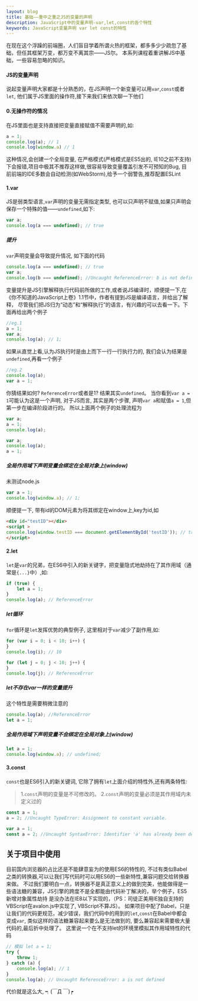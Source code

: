 ```yaml
---
layout: blog
title: 基础——重中之重之JS的变量的声明
description: JavaScript中的变量声明-var,let,const的各个特性
keywords: JavaScript变量声明 var let const的特性
---
```


在现在这个浮躁的前端圈，人们盲目学着所谓火热的框架，都多多少少疏忽了基础，但任其框架万变，都万变不离其宗——JS尔。
本系列课程着重讲解JS中基础，一些容易忽略的知识。

#### JS的变量声明

说起变量声明大家都是十分熟悉的，在JS声明一个新变量可以用`var`,`const`或者`let`, 他们属于JS里面的操作符,接下来我们来依次聊一下他们

#### 0.无操作符的情况

在JS里面也是支持直接把变量直接赋值不需要声明的,如:

```js
a = 1;
console.log(a); // 1
console.log(window.a) // 1
```
这种情况,会创建一个全局变量, 在严格模式(严格模式是ES5出的, IE10之前不支持)下会报错,项目中极其不推荐这样做,很容易导致变量覆盖引发不可预知的Bug,
目前前端的IDE多数会自动检测(如WebStorm),给予一个弱警告,推荐配置ESLint

#### 1.var
JS是弱类型语言,`var`声明的变量无需指定类型, 也可以只声明不赋值,如果只声明会保存一个特殊的值——`undefined`,如下:

```js
var a;
console.log(a === undefined); // true
```
##### 提升
`var`声明变量会导致提升情况, 如下面的代码
```js
console.log(a === undefined); // true
var a;
console.log(b === undefined); //Uncaught ReferenceError: b is not defined
```
变量提升是JS引擎解释执行代码前所做的工作,或者说JS编译时，顺便提一下,在《你不知道的JavaScript上卷》1.1节中，作者有提到JS是编译语言，并给出了解释，
尽管我们把JS归为“动态”和“解释执行”的语言，有兴趣的可以去看一下。下面再给出两个例子
```js
//eg.1
a = 1;
var a;
console.log(a); // 1;
```
如果从直觉上看,认为JS执行时是由上而下一行一行执行力的, 我们会认为结果是`undefined`,再看一个例子
```js
//eg.2
console.log(a);
var a = 1;
```
你猜结果如何? `ReferenceError`或者是1? 结果其实`undefined`。
当你看到`var a = 1`可能认为这是一个声明, 对于JS而言, 其实是两个步骤, 声明`var a`和赋值`a = 1`,但第一步在编译阶段进行的。
所以上面两个例子的处理流程为
```js
var a;
a = 1;
console.log(a);
```
```js
var a;
console.log(a);
a = 1;
```
##### 全局作用域下声明变量会绑定在全局对象上(window)
未测试node.js
```js
var a = 1;
console.log(window.a); // 1;
```
顺便提一下, 带有id的DOM元素为将其绑定在window上,key为id,如
```html
<div id="testID"></div>
<script >
console.log(window.testID === document.getElementById('testID')); // true
</script>
```
#### 2.let
`let`是`var`的兄弟，在ES6中引入的新关键字，把变量隐式地劫持在了其作用域（通常是`{...}`中）,如:
```js
if (true) {
    let a = 1;
}
console.log(a); // ReferenceError
```
##### let循环
`for`循环是`let`发挥优势的典型例子, 这里相对于`var`减少了副作用,如:
```js
for (var i = 0; i < 10; i++) {
}
console.log(i); // 10

for (let j = 0; j < 10; j++) {
}
console.log(j); // ReferenceError
```

##### let不存在var一样的变量提升
这个特性是需要稍微注意的
```js
console.log(a); //ReferenceError
let a = 1;
```
##### 全局作用域下声明变量不会绑定在全局对象上(window)
```js
let a = 1;
console.log(window.a); // undefined;
```
#### 3.const
`const`也是ES6引入的新关键词, 它除了拥有`let`上面介绍的特性外,还有两条特性:
>1.`const`声明的变量是不可修改的。
>2.`const`声明的变量必须是其作用域内未定义过的
```js
const a = 1;
a = 2; //Uncaught TypeError: Assignment to constant variable.
```
```js
var a = 1;
const a = 2; //Uncaught SyntaxError: Identifier 'a' has already been declared
```

## 关于项目中使用
目前国内浏览器的占比还是不能肆意妄为的使用ES6的特性的, 不过有类似Babel之类的转换器,可以让我们写代码时可以用ES6的一些新特性,兼容问题交给转换器来做。
不过我们要明白一点，转换器不是真正意义上的做到完美，他能做得是一些语法糖的兼容，JS引擎的跨度不是全都能由代码补丁解决的，举个例子，ES5新增对象属性劫持
是没办法在IE8以下实现的，（PS：司徒正美用IE独自支持的VBScript在avalon.js中实现了, VBScript不算JS）。
如果项目中配了Babel，只是让我们的代码更规范，减少错误，我们代码中的用到的`let`,`const`在Babel中都会变成`var`, 类似这样的语法糖兼容起来要么是无法做到的,
要么兼容起来需要极大量代码的,最后折中处理了。
这里说一个在不支持let的环境里模拟其作用域特性的代码
```js
// 模拟 let a = 1;
try {
    throw 1;
} catch (a) {
    console.log(a); // 1
}
console.log(a); // Uncaught ReferenceError: a is not defined
```
代价就是这么大, ┑(￣Д ￣)┍





    
